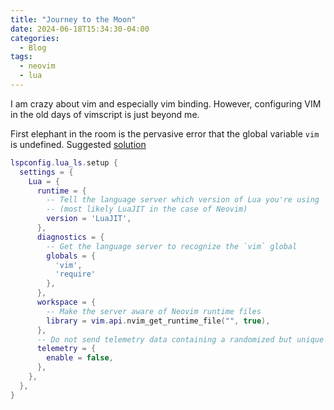 ```yaml
---
title: "Journey to the Moon"
date: 2024-06-18T15:34:30-04:00
categories:
  - Blog
tags:
  - neovim
  - lua
---
```


I am crazy about vim and especially vim binding. However, configuring VIM in the old days of vimscript is just beyond me.

First elephant in the room is the pervasive error that the global variable `vim` is undefined. Suggested [solution][vim-global-var]

```lua
lspconfig.lua_ls.setup {
  settings = {
    Lua = {
      runtime = {
        -- Tell the language server which version of Lua you're using
        -- (most likely LuaJIT in the case of Neovim)
        version = 'LuaJIT',
      },
      diagnostics = {
        -- Get the language server to recognize the `vim` global
        globals = {
          'vim',
          'require'
        },
      },
      workspace = {
        -- Make the server aware of Neovim runtime files
        library = vim.api.nvim_get_runtime_file("", true),
      },
      -- Do not send telemetry data containing a randomized but unique identifier
      telemetry = {
        enable = false,
      },
    },
  },
}
```

[vim-global-var]: https://github.com/neovim/neovim/issues/21686#issuecomment-1522446128
